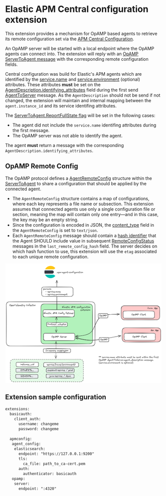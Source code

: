 # Elastic APM Central configuration extension

This extension provides a mechanism for OpAMP based agents to retrieve its
remote configuration set via the [APM Central Configuration](https://www.elastic.co/guide/en/observability/current/apm-agent-configuration.html).

An OpAMP server will be started with a local endpoint where the OpAMP agents can connect into. The
extension will reply with an [OpAMP ServerToAgent message](https://github.com/open-telemetry/opamp-spec/blob/main/specification.md#servertoagent-message) with the
corresponding remote configuration fields.

Central configuration was build for Elastic's APM agents which are identified by
the
[service.name](https://www.elastic.co/guide/en/ecs/1.12/ecs-service.html#field-service-name)
and
[service.environment](https://www.elastic.co/guide/en/ecs/1.12/ecs-service.html#field-service-environment)
(optional) attributes. These attributes **must** be set on the [AgentDescription.identifying_attributes](https://github.com/open-telemetry/opamp-spec/blob/main/specification.md#agentdescriptionidentifying_attributes) field during the first send [AgentToServer](https://github.com/open-telemetry/opamp-spec/blob/main/specification.md#agenttoserver-message) message. As the `AgentDescription` should not be send if not changed, the extension will maintain and internal mapping between the `agent.instance_id` and its service identifing attributes.

The [ServerToAgent.ReportFullState flag](https://github.com/open-telemetry/opamp-spec/blob/main/specification.md#servertoagentflags) will be set in the following cases:

- The agent did not include the `service.name` identifing attributes during the
  first message.
- The OpAMP server was not able to identify the agent.

The agent **must** return a message with the corresponding `AgentDescription.identifying_attributes`.

## OpAMP Remote Config

The OpAMP protocol defines a [AgentRemoteConfig](https://github.com/open-telemetry/opamp-spec/blob/v0.11.0/proto/opamp.proto#L913) structure within the [ServerToAgent](https://github.com/open-telemetry/opamp-spec/blob/v0.11.0/proto/opamp.proto#L187) to share a configuration that should be applied by the connected agent.

- The `AgentRemoteConfig` structure contains a map of configurations, where each key represents a file name or subsection. This extension assumes that connected agents use only a single configuration file or section, meaning the map will contain only one entry—and in this case, the key may be an empty string.
- Since the configuration is encoded in JSON, the [content_type](https://github.com/open-telemetry/opamp-spec/blob/v0.11.0/proto/opamp.proto#L948C12-L948C24) field in the `AgentRemoteConfig` is set to `text/json`.
- Each `AgentRemoteConfig` message should contain a [hash identifier](https://github.com/open-telemetry/opamp-spec/blob/v0.11.0/proto/opamp.proto#L929) that the Agent SHOULD include value in subsequent [RemoteConfigStatus](https://github.com/open-telemetry/opamp-spec/blob/v0.11.0/proto/opamp.proto#L751) messages in the `last_remote_config_hash` field. The server decides on which hash function to use, this extension will use the `etag` associated to each unique remote configuration.

![Extension workflow](./extension-workflow.png "Extension workflow")

## Extension sample configuration

```
extensions:
  basicauth:
    client_auth:
      username: changeme
      password: changeme

  apmconfig:
   agent_config:
    elasticsearch:
      endpoint: "https://127.0.0.1:9200"
      tls:
        ca_file: path_to_ca-cert.pem
      auth:
        authenticator: basicauth
   opamp:
    server:
      endpoint: ":4320"
```
